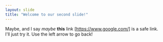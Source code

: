 ```yaml
---
layout: slide
title: "Welcome to our second slide!"
---
```

Maybe, and I say *maybe* **this** link [https://www.google.com/] is a safe link. I'll just try it.
Use the left arrow to go back!

